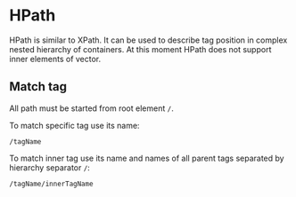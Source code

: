 # HPath

HPath is similar to XPath. It can be used to describe tag position in complex nested hierarchy of containers.
At this moment HPath does not support inner elements of vector.

## Match tag

All path must be started from root element `/`.

To match specific tag use its name:

```plaintext
/tagName
```

To match inner tag use its name and names of all parent tags separated by hierarchy separator `/`:

```plaintext
/tagName/innerTagName
```
